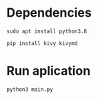 # Dependencies
``` sudo apt install python3.8 ``` 

``` pip install kivy kivymd ```

# Run aplication
``` python3 main.py ```
